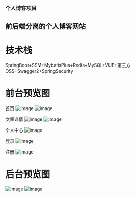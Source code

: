 ### 个人博客项目
## 前后端分离的个人博客网站
# 技术栈
SpringBoot+SSM+MybatisPlus+Redis+MySQL+VUE+第三方OSS+Swagger2+SpringSecurity
# 前台预览图
首页
![image](https://user-images.githubusercontent.com/89917015/223952339-8e06573d-956b-4802-88a7-18a6d7defc66.png)
![image](https://user-images.githubusercontent.com/89917015/223952579-eb6060d6-0ebf-4f28-ae22-f5376b59669c.png)    

文章详情
![image](https://user-images.githubusercontent.com/89917015/223953439-bd20eb47-e504-464e-a0f0-0c623c758145.png)
![image](https://user-images.githubusercontent.com/89917015/223953530-17b14ea0-fd70-4393-a425-5d4ee852b5de.png)   

个人中心
![image](https://user-images.githubusercontent.com/89917015/223953788-c3fa6c60-d51b-42b3-a3ff-ff01c98c51cd.png)    

登录
![image](https://user-images.githubusercontent.com/89917015/223953850-af8748d0-037e-4881-adde-1ff6d83efdff.png)    

注册
![image](https://user-images.githubusercontent.com/89917015/223953871-7aaea5a1-369f-4a4c-a4d6-3656d2f4907b.png)    

# 后台预览图
![image](https://user-images.githubusercontent.com/89917015/223954111-b1f551d9-6fe8-4d51-a812-4ae05422e888.png)
![image](https://user-images.githubusercontent.com/89917015/223954286-9b9ef200-b061-491f-bf85-767c30105ba8.png)
